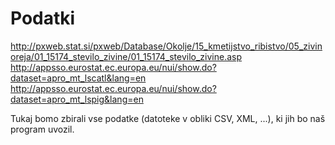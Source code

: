 # Podatki
http://pxweb.stat.si/pxweb/Database/Okolje/15_kmetijstvo_ribistvo/05_zivinoreja/01_15174_stevilo_zivine/01_15174_stevilo_zivine.asp
http://appsso.eurostat.ec.europa.eu/nui/show.do?dataset=apro_mt_lscatl&lang=en
http://appsso.eurostat.ec.europa.eu/nui/show.do?dataset=apro_mt_lspig&lang=en

Tukaj bomo zbirali vse podatke (datoteke v obliki CSV, XML, ...), ki jih bo naš
program uvozil.
